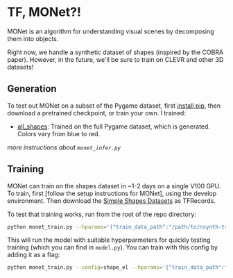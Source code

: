 # TF, MONet?!

MONet is an algorithm for understanding visual scenes by decomposing them into objects.

Right now, we handle a synthetic dataset of shapes (inspired by the COBRA paper). However, in the future, we'll be sure to train on CLEVR and other 3D datasets!

## Generation

To test out MONet on a subset of the Pygame dataset, first [install pip](idk), then download a pretrained checkpoint, or train your own. I trained:

* [all_shapes](url): Trained on the full Pygame dataset, which is generated. Colors vary from blue to red.

*more instructions about `monet_infer.py`*

## Training

MONet can train on the shapes dataset in ~1-2 days on a single V100 GPU. To train, first [follow the setup instructions for MONet], using the develop environment. Then download the [Simple Shapes Datasets](url) as TFRecords.

To test that training works, run from the root of the repo directory:

```bash
python monet_train.py --hparams='{"train_data_path":"/path/to/nsynth-train.tfrecord", "train_root_dir":"/tmp/gansynth/train"}'
```

This will run the model with suitable hyperparmeters for quickly testing training (which you can find in `model.py`). You can train with this config by adding it as a flag:

```bash
python monet_train.py --config=shape_el --hparams='{"train_data_path":"/path/to/monet-train.tfrecord", "train_root_dir":"/tmp/monet/train"}'
```